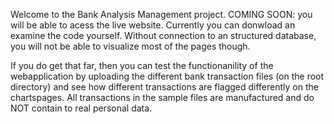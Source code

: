 Welcome to the Bank Analysis Management project. COMING SOON: you will be able to acess the live website. 
Currently you can donwload an examine the code yourself.
Without connection to an structured database, you will not be able to visualize most of the pages though.

If you do get that far, then you can test the functionanility of the webapplication by uploading the different bank transaction files (on the root directory)
and see how different transactions are flagged differently on the chartspages. 
All transactions in the sample files are manufactured and do NOT contain to real personal data.
